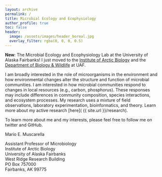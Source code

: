 ```yaml
---
layout: archive
permalink: /
title: Microbial Ecology and Ecophysiology
author_profile: true
toc: false
header:
  image: /assets/images/header_boreal.jpg
  overlay_filter: rgba(0, 0, 0, 0.5)
---
```


**New**: The Microbial Ecology and Ecophysiology Lab at the University of Alaska Fairbanks! I just moved to the [Institute of Arctic Biology]( https://www.iab.uaf.edu/) and the [Department of Biology & Wildlife]( https://www.bw.uaf.edu/) at UAF. 

<!--- I am currently a postdoctoral Fellow in the [del Giorgio Lab](http://www.gril.uqam.ca/del_Giorgio.html) at the Université du Quebéc à Montréal studying large scale patterns of microbial metabolism in boreal waters to understand the local and regional drivers. Microbial metabolic rates link the composition of microbial communities to aquatic carbon dynamics. Based on previous studies, there are a number of abiotic and biotic factors which may control microbial metabolism, including physical properties such as pH and hydrological flow and biotic factors such as species interactions in the microbial community. However, there have been no large-scale studies conducted to understand these connections. Because microbial metabolism is the missing gap linking the structure and function of microbial communities, understanding drivers of microbial metabolism will ultimately help constrain predictive models. --->

I am broadly interested in the role of microorganisms in the environment and how environmental changes alter the structure and function of microbial communities. I am interested in how microbial communities respond to changes in local resources (e.g., carbon, phosphorus). These responses may include differences in community composition, species interactions, and ecosystem processes. My research uses a mixture of field observations, laboratory experimentation, bioinformatics, and theory. Learn more about my active research [here]( {{ site.url }}/research).

To learn more about me and my interests, please feel free to follow me on twitter and GitHub.

Mario E. Muscarella<br>

Assistant Professor of Microbiology<br>
Institute of Arctic Biology<br>
University of Alaska Fairbanks<br>
West Ridge Research Building<br>
PO Box 757000<br>
Fairbanks, AK 99775<br>


